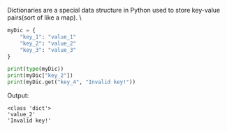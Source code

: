 Dictionaries are a special data structure in Python used to store key-value pairs(sort of like a map).
\
```python
myDic = {
	"key_1": "value_1"
	"key_2": "value_2"
	"key_3": "value_3"
}

print(type(myDic))
print(myDic["key_2"])
print(myDic.get("key_4", "Invalid key!"))
```
Output:
```
<class 'dict'>
'value_2'
'Invalid key!'
```
